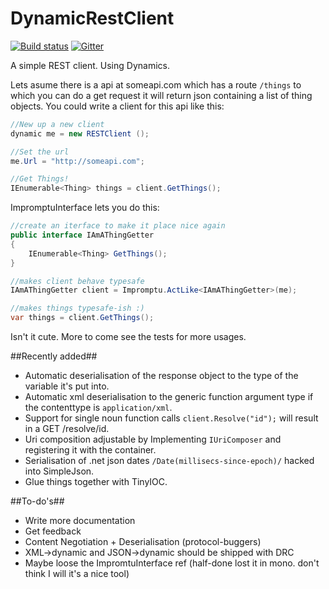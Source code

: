 # DynamicRestClient #

[![Build status](https://ci.appveyor.com/api/projects/status/foykr8ldk1jqegot)](https://ci.appveyor.com/project/albertjan/dynamicrestclient) [![Gitter](https://badges.gitter.im/Join%20Chat.svg)](https://gitter.im/albertjan/DynamicRestClient?utm_source=badge&utm_medium=badge&utm_campaign=pr-badge&utm_content=badge)

A simple REST client. Using Dynamics.

Lets asume there is a api at someapi.com which has a route `/things` to which you can do a get request it will return json containing a list of thing objects. You could write a client for this api like this:

```C#
//New up a new client
dynamic me = new RESTClient ();

//Set the url 
me.Url = "http://someapi.com";

//Get Things!
IEnumerable<Thing> things = client.GetThings();
```

ImpromptuInterface lets you do this:


```C#
//create an iterface to make it place nice again
public interface IAmAThingGetter
{
	IEnumerable<Thing> GetThings();
}

//makes client behave typesafe
IAmAThingGetter client = Impromptu.ActLike<IAmAThingGetter>(me);

//makes things typesafe-ish :)
var things = client.GetThings();

```

Isn't it cute. More to come see the tests for more usages. 

##Recently added##

* Automatic deserialisation of the response object to the type of the variable it's put into.
* Automatic xml deserialisation to the generic function argument type if the contenttype is `application/xml`.
* Support for single noun function calls `client.Resolve("id");` will result in a GET /resolve/id.
* Uri composition adjustable by Implementing `IUriComposer` and registering it with the container. 
* Serialisation of .net json dates `/Date(millisecs-since-epoch)/` hacked into SimpleJson.
* Glue things together with TinyIOC.

##To-do's##

* Write more documentation
* Get feedback
* Content Negotiation + Deserialisation (protocol-buggers)
* XML->dynamic and JSON->dynamic should be shipped with DRC
* Maybe loose the ImpromtuInterface ref (half-done lost it in mono. don't think I will it's a nice tool)
